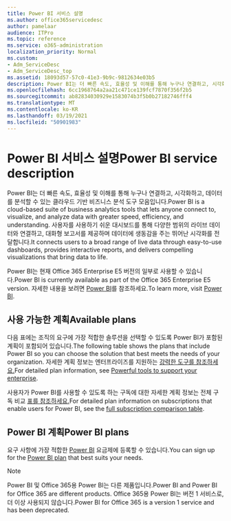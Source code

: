 ```yaml
---
title: Power BI 서비스 설명
ms.author: office365servicedesc
author: pamelaar
audience: ITPro
ms.topic: reference
ms.service: o365-administration
localization_priority: Normal
ms.custom:
- Adm_ServiceDesc
- Adm_ServiceDesc_top
ms.assetid: 18093d57-57c0-41e3-9b9c-9812634e03b5
description: Power BI는 더 빠른 속도, 효율성 및 이해를 통해 누구나 연결하고, 시각화하고, 데이터를 분석할 수 있는 클라우드 기반 비즈니스 분석 도구 모음입니다. 사용자를 사용하기 쉬운 대시보드를 통해 다양한 범위의 라이브 데이터와 연결하고, 대화형 보고서를 제공하며 데이터에 생동감을 주는 뛰어난 시각화를 전달합니다.
ms.openlocfilehash: 6cc1968764a2aa21c471ce139fcf7870f356f2b5
ms.sourcegitcommit: ab82834030929e1583074b3f5b0b27182746fff4
ms.translationtype: MT
ms.contentlocale: ko-KR
ms.lasthandoff: 03/19/2021
ms.locfileid: "50901983"
---
```

# <a name="power-bi-service-description"></a><span data-ttu-id="8a791-104">Power BI 서비스 설명</span><span class="sxs-lookup"><span data-stu-id="8a791-104">Power BI service description</span></span>

<span data-ttu-id="8a791-105">Power BI는 더 빠른 속도, 효율성 및 이해를 통해 누구나 연결하고, 시각화하고, 데이터를 분석할 수 있는 클라우드 기반 비즈니스 분석 도구 모음입니다.</span><span class="sxs-lookup"><span data-stu-id="8a791-105">Power BI is a cloud-based suite of business analytics tools that lets anyone connect to, visualize, and analyze data with greater speed, efficiency, and understanding.</span></span> <span data-ttu-id="8a791-106">사용자를 사용하기 쉬운 대시보드를 통해 다양한 범위의 라이브 데이터와 연결하고, 대화형 보고서를 제공하며 데이터에 생동감을 주는 뛰어난 시각화를 전달합니다.</span><span class="sxs-lookup"><span data-stu-id="8a791-106">It connects users to a broad range of live data through easy-to-use dashboards, provides interactive reports, and delivers compelling visualizations that bring data to life.</span></span>

<span data-ttu-id="8a791-107">Power BI는 현재 Office 365 Enterprise E5 버전의 일부로 사용할 수 있습니다.</span><span class="sxs-lookup"><span data-stu-id="8a791-107">Power BI is currently available as part of the Office 365 Enterprise E5 version.</span></span> <span data-ttu-id="8a791-108">자세한 내용을 보려면 [Power BI](https://powerbi.microsoft.com/)를 참조하세요.</span><span class="sxs-lookup"><span data-stu-id="8a791-108">To learn more, visit [Power BI](https://powerbi.microsoft.com/).</span></span>

## <a name="available-plans"></a><span data-ttu-id="8a791-109">사용 가능한 계획</span><span class="sxs-lookup"><span data-stu-id="8a791-109">Available plans</span></span>

<span data-ttu-id="8a791-110">다음 표에는 조직의 요구에 가장 적합한 솔루션을 선택할 수 있도록 Power BI가 포함된 계획이 포함되어 있습니다.</span><span class="sxs-lookup"><span data-stu-id="8a791-110">The following table shows the plans that include Power BI so you can choose the solution that best meets the needs of your organization.</span></span> <span data-ttu-id="8a791-111">자세한 계획 정보는 엔터프라이즈를 지원하는 [강력한 도구를 참조하세요.](https://www.microsoft.com/microsoft-365/enterprise/compare-office-365-plans)</span><span class="sxs-lookup"><span data-stu-id="8a791-111">For detailed plan information, see [Powerful tools to support your enterprise](https://www.microsoft.com/microsoft-365/enterprise/compare-office-365-plans).</span></span>

<span data-ttu-id="8a791-112">사용자가 Power BI를 사용할 수 있도록 하는 구독에 대한 자세한 계획 정보는 전체 구독 비교 [표를 참조하세요.](https://www.microsoft.com/microsoft-365/compare-microsoft-365-enterprise-plans)</span><span class="sxs-lookup"><span data-stu-id="8a791-112">For detailed plan information on subscriptions that enable users for Power BI, see the [full subscription comparison table](https://www.microsoft.com/microsoft-365/compare-microsoft-365-enterprise-plans).</span></span>
 
## <a name="power-bi-plans"></a><span data-ttu-id="8a791-113">Power BI 계획</span><span class="sxs-lookup"><span data-stu-id="8a791-113">Power BI plans</span></span>

<span data-ttu-id="8a791-114">요구 사항에 가장 적합한 [Power BI](https://go.microsoft.com/fwlink/?LinkID=786854) 요금제에 등록할 수 있습니다.</span><span class="sxs-lookup"><span data-stu-id="8a791-114">You can sign up for the [Power BI plan](https://go.microsoft.com/fwlink/?LinkID=786854) that best suits your needs.</span></span> 
  
> [!NOTE]
> <span data-ttu-id="8a791-115">Power BI 및 Office 365용 Power BI는 다른 제품입니다.</span><span class="sxs-lookup"><span data-stu-id="8a791-115">Power BI and Power BI for Office 365 are different products.</span></span> <span data-ttu-id="8a791-116">Office 365용 Power BI는 버전 1 서비스로, 더 이상 사용되지 않습니다.</span><span class="sxs-lookup"><span data-stu-id="8a791-116">Power BI for Office 365 is a version 1 service and has been deprecated.</span></span> 
  